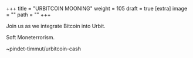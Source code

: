 
+++
title = "URBITCOIN MOONING"
weight = 105
draft = true
[extra]
image = ""
path = ""
+++

Join us as we integrate Bitcoin into Urbit.

Soft Moneterrorism. 

~pindet-timmut/urbitcoin-cash
